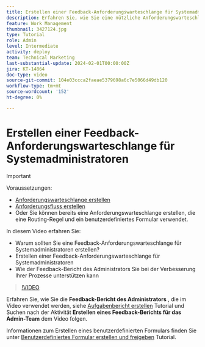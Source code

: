```yaml
---
title: Erstellen einer Feedback-Anforderungswarteschlange für Systemadministratoren
description: Erfahren Sie, wie Sie eine nützliche Anforderungswarteschlange erstellen, in der Administratoren Feedback zu Workflows und Prozessen erhalten können.
feature: Work Management
thumbnail: 3427124.jpg
type: Tutorial
role: Admin
level: Intermediate
activity: deploy
team: Technical Marketing
last-substantial-update: 2024-02-01T00:00:00Z
jira: KT-14864
doc-type: video
source-git-commit: 104e03ccca2faeae5379698a6c7e5066d49db120
workflow-type: tm+mt
source-wordcount: '152'
ht-degree: 0%

---
```


# Erstellen einer Feedback-Anforderungswarteschlange für Systemadministratoren

>[!IMPORTANT]
>
>Voraussetzungen:
>
>* [Anforderungswarteschlange erstellen](https://experienceleague.adobe.com/docs/workfront-learn/tutorials-workfront/manage-work/request-queues/create-a-request-queue.html)
>* [Anforderungsfluss erstellen](https://experienceleague.adobe.com/docs/workfront-learn/tutorials-workfront/manage-work/request-queues/create-a-request-flow.html)
>* Oder Sie können bereits eine Anforderungswarteschlange erstellen, die eine Routing-Regel und ein benutzerdefiniertes Formular verwendet.

In diesem Video erfahren Sie:

* Warum sollten Sie eine Feedback-Anforderungswarteschlange für Systemadministratoren erstellen?
* Erstellen einer Feedback-Anforderungswarteschlange für Systemadministratoren
* Wie der Feedback-Bericht des Administrators Sie bei der Verbesserung Ihrer Prozesse unterstützen kann

>[!VIDEO](https://video.tv.adobe.com/v/3427124/?quality=12&learn=on)

Erfahren Sie, wie Sie die **Feedback-Bericht des Administrators** , die im Video verwendet werden, siehe [Aufgabenbericht erstellen](https://experienceleague.adobe.com/docs/workfront-learn/tutorials-workfront/reporting/basic-reporting/create-a-task-report.html?lang=en) Tutorial und Suchen nach der Aktivität **Erstellen eines Feedback-Berichts für das Admin-Team** dem Video folgen.

Informationen zum Erstellen eines benutzerdefinierten Formulars finden Sie unter [Benutzerdefiniertes Formular erstellen und freigeben](https://experienceleague.adobe.com/docs/workfront-learn/tutorials-workfront/custom-data/custom-forms/custom-forms-creating-and-sharing-a-custom-form.html) Tutorial.
